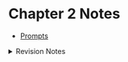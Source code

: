 # Chapter 2 Notes
+ [Prompts](ch2-prompts.pdf)
<details>
  <summary> Revision Notes </summary>
  <br>
  [18.07.2025](18.07.2025.pdf)
</details>
